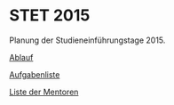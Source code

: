 STET 2015
=========

Planung der Studieneinführungstage 2015.

[Ablauf](https://github.com/fachschaftsrat/STET2015/blob/master/ablaufplan.md)

[Aufgabenliste](https://github.com/fachschaftsrat/STET2015/blob/master/aufgaben.md)

[Liste der Mentoren](https://github.com/fachschaftsrat/STET2015/blob/master/mentoren.md)
